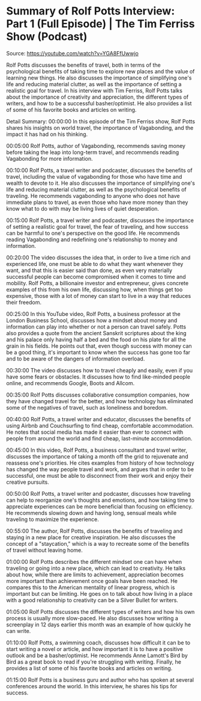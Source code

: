 # Summary of Rolf Potts Interview: Part 1 (Full Episode) | The Tim Ferriss Show (Podcast)

Source: https://youtube.com/watch?v=YGA8FfUwwjo

Rolf Potts discusses the benefits of travel, both in terms of the psychological benefits of taking time to explore new places and the value of learning new things. He also discusses the importance of simplifying one's life and reducing material clutter, as well as the importance of setting a realistic goal for travel.
In his interview with Tim Ferriss, Rolf Potts talks about the importance of creativity and appreciation, the different types of writers, and how to be a successful basher/optimist. He also provides a list of some of his favorite books and articles on writing.

Detail Summary: 
00:00:00
In this episode of the Tim Ferriss show, Rolf Potts shares his insights on world travel, the importance of Vagabonding, and the impact it has had on his thinking.

00:05:00
Rolf Potts, author of Vagabonding, recommends saving money before taking the leap into long-term travel, and recommends reading Vagabonding for more information.

00:10:00
Rolf Potts, a travel writer and podcaster, discusses the benefits of travel, including the value of vagabonding for those who have time and wealth to devote to it. He also discusses the importance of simplifying one's life and reducing material clutter, as well as the psychological benefits of traveling. He recommends vagabonding to anyone who does not have immediate plans to travel, as even those who have more money than they know what to do with may be living lives of quiet desperation.

00:15:00
Rolf Potts, a travel writer and podcaster, discusses the importance of setting a realistic goal for travel, the fear of traveling, and how success can be harmful to one's perspective on the good life. He recommends reading Vagabonding and redefining one's relationship to money and information.

00:20:00
The video discusses the idea that, in order to live a time rich and experienced life, one must be able to do what they want whenever they want, and that this is easier said than done, as even very materially successful people can become compromised when it comes to time and mobility. Rolf Potts, a billionaire investor and entrepreneur, gives concrete examples of this from his own life, discussing how, when things get too expensive, those with a lot of money can start to live in a way that reduces their freedom.

00:25:00
In this YouTube video, Rolf Potts, a business professor at the London Business School, discusses how a mindset about money and information can play into whether or not a person can travel safely. Potts also provides a quote from the ancient Sanskrit scriptures about the king and his palace only having half a bed and the food on his plate for all the grain in his fields. He points out that, even though success with money can be a good thing, it's important to know when the success has gone too far and to be aware of the dangers of information overload.

00:30:00
The video discusses how to travel cheaply and easily, even if you have some fears or obstacles. It discusses how to find like-minded people online, and recommends Google, Boots and Allcom.

00:35:00
Rolf Potts discusses collaborative consumption companies, how they have changed travel for the better, and how technology has eliminated some of the negatives of travel, such as loneliness and boredom.

00:40:00
Rolf Potts, a travel writer and educator, discusses the benefits of using Airbnb and Couchsurfing to find cheap, comfortable accommodation. He notes that social media has made it easier than ever to connect with people from around the world and find cheap, last-minute accommodation.

00:45:00
In this video, Rolf Potts, a business consultant and travel writer, discusses the importance of taking a month off the grid to rejuvenate and reassess one's priorities. He cites examples from history of how technology has changed the way people travel and work, and argues that in order to be successful, one must be able to disconnect from their work and enjoy their creative pursuits.

00:50:00
Rolf Potts, a travel writer and podcaster, discusses how traveling can help to reorganize one's thoughts and emotions, and how taking time to appreciate experiences can be more beneficial than focusing on efficiency. He recommends slowing down and having long, sensual meals while traveling to maximize the experience.

00:55:00
The author, Rolf Potts, discusses the benefits of traveling and staying in a new place for creative inspiration. He also discusses the concept of a "staycation," which is a way to recreate some of the benefits of travel without leaving home.

01:00:00
Rolf Potts describes the different mindset one can have when traveling or going into a new place, which can lead to creativity. He talks about how, while there are limits to achievement, appreciation becomes more important than achievement once goals have been reached. He compares this to the American mentality of linear progress, which is important but can be limiting. He goes on to talk about how living in a place with a good relationship to creativity can be a Silver Bullet for writers.

01:05:00
Rolf Potts discusses the different types of writers and how his own process is usually more slow-paced. He also discusses how writing a screenplay in 12 days earlier this month was an example of how quickly he can write.

01:10:00
Rolf Potts, a swimming coach, discusses how difficult it can be to start writing a novel or article, and how important it is to have a positive outlook and be a basher/optimist. He recommends Anne Lamott's Bird by Bird as a great book to read if you're struggling with writing. Finally, he provides a list of some of his favorite books and articles on writing.

01:15:00
Rolf Potts is a business guru and author who has spoken at several conferences around the world. In this interview, he shares his tips for success.

